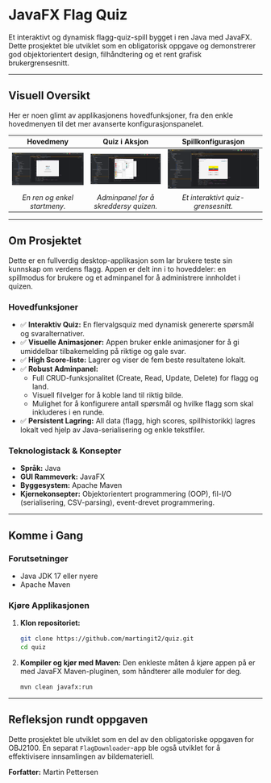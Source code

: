 # JavaFX Flag Quiz

Et interaktivt og dynamisk flagg-quiz-spill bygget i ren Java med JavaFX. Dette prosjektet ble utviklet som en obligatorisk oppgave og demonstrerer god objektorientert design, filhåndtering og et rent grafisk brukergrensesnitt.

---

## Visuell Oversikt

Her er noen glimt av applikasjonens hovedfunksjoner, fra den enkle hovedmenyen til det mer avanserte konfigurasjonspanelet.

| Hovedmeny | Quiz i Aksjon | Spillkonfigurasjon |
| :---------------------------------: | :---------------------------------: | :---------------------------: |
| ![Hovedmeny](./docs/screenshots/quiz1.png) | ![Quiz i Aksjon](./docs/screenshots/quiz2.png) | ![Spillkonfigurasjon](./docs/screenshots/quiz4.png) |
| *En ren og enkel startmeny.* | *Adminpanel for å skreddersy quizen.* | *Et interaktivt quiz-grensesnitt.* |

---

## Om Prosjektet

Dette er en fullverdig desktop-applikasjon som lar brukere teste sin kunnskap om verdens flagg. Appen er delt inn i to hoveddeler: en spillmodus for brukere og et adminpanel for å administrere innholdet i quizen.

### Hovedfunksjoner

*   ✅ **Interaktiv Quiz:** En flervalgsquiz med dynamisk genererte spørsmål og svaralternativer.
*   ✅ **Visuelle Animasjoner:** Appen bruker enkle animasjoner for å gi umiddelbar tilbakemelding på riktige og gale svar.
*   ✅ **High Score-liste:** Lagrer og viser de fem beste resultatene lokalt.
*   ✅ **Robust Adminpanel:**
    *   Full CRUD-funksjonalitet (Create, Read, Update, Delete) for flagg og land.
    *   Visuell filvelger for å koble land til riktig bilde.
    *   Mulighet for å konfigurere antall spørsmål og hvilke flagg som skal inkluderes i en runde.
*   ✅ **Persistent Lagring:** All data (flagg, high scores, spillhistorikk) lagres lokalt ved hjelp av Java-serialisering og enkle tekstfiler.

### Teknologistack & Konsepter

*   **Språk:** Java
*   **GUI Rammeverk:** JavaFX
*   **Byggesystem:** Apache Maven
*   **Kjernekonsepter:** Objektorientert programmering (OOP), fil-I/O (serialisering, CSV-parsing), event-drevet programmering.

---

## Komme i Gang

### Forutsetninger
*   Java JDK 17 eller nyere
*   Apache Maven

### Kjøre Applikasjonen

1.  **Klon repositoriet:**
    ```bash
    git clone https://github.com/martingit2/quiz.git
    cd quiz
    ```

2.  **Kompiler og kjør med Maven:**
    Den enkleste måten å kjøre appen på er med JavaFX Maven-pluginen, som håndterer alle moduler for deg.
    ```bash
    mvn clean javafx:run
    ```

---
## Refleksjon rundt oppgaven
Dette prosjektet ble utviklet som en del av den obligatoriske oppgaven for OBJ2100. En separat `FlagDownloader`-app ble også utviklet for å effektivisere innsamlingen av bildemateriell.

**Forfatter:** Martin Pettersen